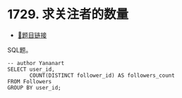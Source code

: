 # 1729. 求关注者的数量

- [🔗题目链接](https://leetcode-cn.com/problems/find-followers-count/)

SQL题。

```mysql
-- author Yananart
SELECT user_id,
       COUNT(DISTINCT follower_id) AS followers_count
FROM Followers
GROUP BY user_id;
```
